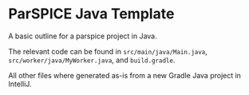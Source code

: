 # ParSPICE Java Template
A basic outline for a parspice project in Java.

The relevant code can be found in `src/main/java/Main.java`, `src/worker/java/MyWorker.java`, and `build.gradle`.

All other files where generated as-is from a new Gradle Java project in IntelliJ.